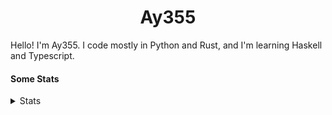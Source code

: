 <h1 align="center"><b>Ay355</b></h1>


Hello! I'm Ay355. I code mostly in Python and Rust, and I'm learning Haskell and Typescript.


#### Some Stats


<details>
<summary>Stats</summary>
<br>
 
<a href="https://github.com/Ay-355">
 <img align="center" src="https://github-readme-stats.vercel.app/api?username=Ay-355&theme=tokyonight&show_icons=true&count_private=true&hide_border=true" />
</a><a href="https://github.com/Ay-355">
  <img align="center" src="https://github-readme-stats.vercel.app/api/top-langs/?username=Ay-355&hide=toml,yaml,cmake&layout=compact&langs_count=8&theme=tokyonight&hide_border=true" />
</a>

 
&nbsp; <!-- Space character to put some space between the different stat types. -->

 
<!--START_SECTION:waka-->
**🐱 My GitHub Data** 

> 🏆 4 Contributions in the Year 2022
 > 
> 📦 1.7 kB Used in GitHub's Storage 
 > 
> 🚫 Not Opted to Hire
 > 
> 📜 13 Public Repositories 
 > 
> 🔑 3 Private Repositories  
 > 
**I'm a Night 🦉** 

```text
🌞 Morning    23 commits     ██░░░░░░░░░░░░░░░░░░░░░░░   7.57% 
🌆 Daytime    126 commits    ██████████░░░░░░░░░░░░░░░   41.45% 
🌃 Evening    147 commits    ████████████░░░░░░░░░░░░░   48.36% 
🌙 Night      8 commits      ░░░░░░░░░░░░░░░░░░░░░░░░░   2.63%

```
📅 **I'm Most Productive on Monday** 

```text
Monday       54 commits     ████░░░░░░░░░░░░░░░░░░░░░   17.76% 
Tuesday      39 commits     ███░░░░░░░░░░░░░░░░░░░░░░   12.83% 
Wednesday    33 commits     ██░░░░░░░░░░░░░░░░░░░░░░░   10.86% 
Thursday     49 commits     ████░░░░░░░░░░░░░░░░░░░░░   16.12% 
Friday       48 commits     ████░░░░░░░░░░░░░░░░░░░░░   15.79% 
Saturday     47 commits     ███░░░░░░░░░░░░░░░░░░░░░░   15.46% 
Sunday       34 commits     ██░░░░░░░░░░░░░░░░░░░░░░░   11.18%

```


📊 **This Week I Spent My Time On** 

```text
💬 Programming Languages: 
Python                   5 hrs 24 mins       ████████████████░░░░░░░░░   63.87% 
Lua                      2 hrs 36 mins       ███████░░░░░░░░░░░░░░░░░░   30.86% 
Markdown                 13 mins             ░░░░░░░░░░░░░░░░░░░░░░░░░   2.63% 
Text                     6 mins              ░░░░░░░░░░░░░░░░░░░░░░░░░   1.34% 
Rust                     2 mins              ░░░░░░░░░░░░░░░░░░░░░░░░░   0.52%

🔥 Editors: 
Neovim                   8 hrs 24 mins       ████████████████████████░   99.24% 
Notepad++                3 mins              ░░░░░░░░░░░░░░░░░░░░░░░░░   0.76%

🐱‍💻 Projects: 
schoolwork               5 hrs 18 mins       ███████████████░░░░░░░░░░   62.67% 
nvim                     2 hrs 17 mins       ██████░░░░░░░░░░░░░░░░░░░   27.15% 
telescope.nvim           37 mins             █░░░░░░░░░░░░░░░░░░░░░░░░   7.33% 
Unknown Project          8 mins              ░░░░░░░░░░░░░░░░░░░░░░░░░   1.71% 
haste-cli                3 mins              ░░░░░░░░░░░░░░░░░░░░░░░░░   0.7%

💻 Operating System: 
Windows                  8 hrs 28 mins       █████████████████████████   100.0%

```

**I Mostly Code in Python** 

```text
Python                   8 repos             ██████████████████░░░░░░░   72.73% 
HTML                     1 repo              ██░░░░░░░░░░░░░░░░░░░░░░░   9.09% 
C++                      1 repo              ██░░░░░░░░░░░░░░░░░░░░░░░   9.09% 
Rust                     1 repo              ██░░░░░░░░░░░░░░░░░░░░░░░   9.09%

```



 Last Updated on 11/01/2022
<!--END_SECTION:waka-->
</details>
